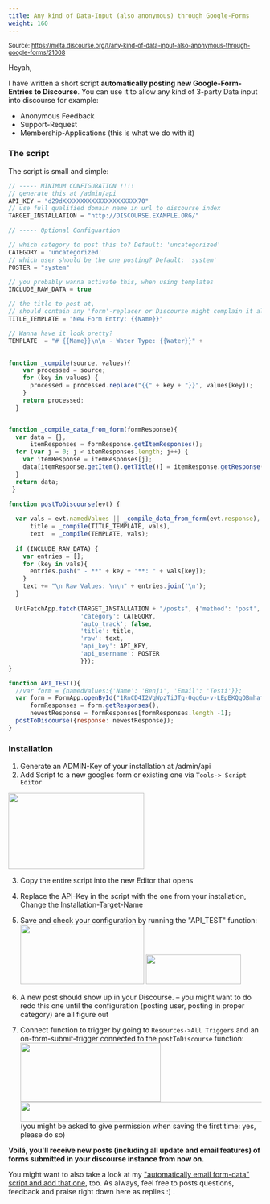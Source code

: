 ```yaml
---
title: Any kind of Data-Input (also anonymous) through Google-Forms
weight: 160
---
```


<small class="doc-source">Source: https://meta.discourse.org/t/any-kind-of-data-input-also-anonymous-through-google-forms/21008</small>

Heyah,

I have written a short script **automatically posting new Google-Form-Entries to Discourse**. You can use it to allow any kind of 3-party Data input into discourse for example:
 
 - Anonymous Feedback
 - Support-Request
 - Membership-Applications (this is what we do with it)

### The script
The script is small and simple:

```javascript
// ----- MINIMUM CONFIGURATION !!!!
// generate this at /admin/api
API_KEY = "d29dXXXXXXXXXXXXXXXXXXXXX70"
// use full qualified domain name in url to discourse index
TARGET_INSTALLATION = "http://DISCOURSE.EXAMPLE.ORG/"

// ----- Optional Configuartion

// which category to post this to? Default: 'uncategorized'
CATEGORY = 'uncategorized'
// which user should be the one posting? Default: 'system'
POSTER = "system"

// you probably wanna activate this, when using templates
INCLUDE_RAW_DATA = true

// the title to post at,
// should contain any 'form'-replacer or Discourse might complain it already has that title
TITLE_TEMPLATE = "New Form Entry: {{Name}}"

// Wanna have it look pretty?
TEMPLATE  = "# {{Name}}\n\n - Water Type: {{Water}}" + 
             

function _compile(source, values){
    var processed = source;
    for (key in values) {
      processed = processed.replace("{{" + key + "}}", values[key]);
    }
    return processed;
  }


function _compile_data_from_form(formResponse){
  var data = {},
      itemResponses = formResponse.getItemResponses();
  for (var j = 0; j < itemResponses.length; j++) {
    var itemResponse = itemResponses[j];
    data[itemResponse.getItem().getTitle()] = itemResponse.getResponse();
  }
  return data;
 }

function postToDiscourse(evt) {
  
  var vals = evt.namedValues || _compile_data_from_form(evt.response),
      title = _compile(TITLE_TEMPLATE, vals),
      text  = _compile(TEMPLATE, vals);
 
  if (INCLUDE_RAW_DATA) {
    var entries = [];
    for (key in vals){
      entries.push(" - **" + key + "**: " + vals[key]);
    }
    text += "\n Raw Values: \n\n" + entries.join('\n');
  }
  
  UrlFetchApp.fetch(TARGET_INSTALLATION + "/posts", {'method': 'post', 'payload':{
                    'category': CATEGORY,
                    'auto_track': false,
                    'title': title,
                    'raw': text,
                    'api_key': API_KEY,
                    'api_username': POSTER
                    }});
}

function API_TEST(){
  //var form = {namedValues:{'Name': 'Benji', 'Email': 'Testi'}};
  var form = FormApp.openById("1RnCD4I2VgWpzTiJTq-0qq6u-v-LEpEKQgOBmhafTsQo"),
      formResponses = form.getResponses(),
      newestResponse = formResponses[formResponses.length -1];
  postToDiscourse({response: newestResponse});
}
```

### Installation

1. Generate an ADMIN-Key of your installation at /admin/api
2. Add Script to a new googles form or existing one via `Tools-> Script Editor`
<img src="//discourse-meta.s3-us-west-1.amazonaws.com/original/3X/3/a/3ac2c05306bea1bf1bffcd1ab6c07128901d5fc2.png" width="270" height="151"> 

3. Copy the entire script into the new Editor that opens
4. Replace the API-Key in the script with the one from your installation,
Change the Installation-Target-Name
5. Save and check your configuration by running the "API_TEST" function:
<img src="//discourse-meta.s3-us-west-1.amazonaws.com/original/3X/d/9/d919b8d3054432c8e48250cd3ee16ff1fa1e6453.png" width="246" height="119">  <img src="//discourse-meta.s3-us-west-1.amazonaws.com/original/3X/3/f/3f4544f93df306f8f36c916e19f7bc025e6318e8.png" width="189" height="59"> 

6. A new post should show up in your Discourse.
 – you might want to do redo this one until the configuration (posting user, posting in proper category) are all figure out
7. Connect function to trigger by going to `Resources->All Triggers` and an on-form-submit-trigger connected to the `postToDiscourse` function:
<img src="//discourse-meta.s3-us-west-1.amazonaws.com/original/3X/1/6/16dd3f7b4ecb5fe7743768682e8c6cb583572326.png" width="279" height="117">  <img src="//discourse-meta.s3-us-west-1.amazonaws.com/original/3X/1/1/11ecd15ce45a2bbd55ca8096eac84f92e65b0907.png" width="690" height="40"> 
(you might be asked to give permission when saving the first time: yes, please do so)

**Voilá, you'll receive new posts (including all update and email features) of forms submitted in your discourse instance from now on.**

You might want to also take a look at my ["automatically email form-data" script and add that one][1], too. As always, feel free to posts questions, feedback and praise right down here as replies :) .


  [1]: https://gist.github.com/ligthyear/5488787
